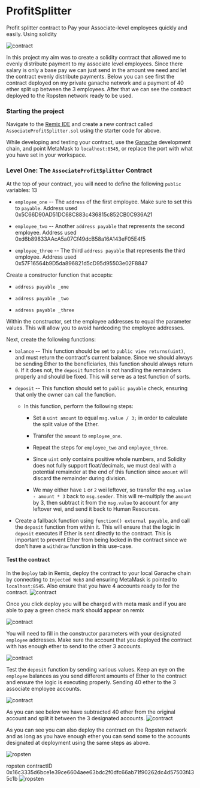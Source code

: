 # ProfitSplitter
Profit splitter contract to Pay your Associate-level employees quickly and easily. Using solidity 

![contract](Screenshots/pic.png)

In this project my aim was to create a solidity contract that allowed me to evenly distribute payment to my associate level employees. Since there salary is only a base pay we can just send in the amount we need and let the contract evenly distribute payments. Below you can see first the contract deployed on my private ganache network and a payment of 40 ether split up between the 3 employees. After that we can see the contract deployed to the Ropsten network ready to be used. 

### Starting the project

Navigate to the [Remix IDE](https://remix.ethereum.org) and create a new contract called `AssociateProfitSplitter.sol` using the starter code for above.

While developing and testing your contract, use the [Ganache](https://www.trufflesuite.com/ganache) development chain, and point MetaMask to `localhost:8545`, or replace the port with what you have set in your workspace.

### Level One: The `AssociateProfitSplitter` Contract

At the top of your contract, you will need to define the following `public` variables:
13
* `employee_one` -- The `address` of the first employee. Make sure to set this to `payable`. Address used 0x5C66D90AD51DC68C883c436815c852CB0C936A21

* `employee_two` -- Another `address payable` that represents the second employee. Address used 0xd6b89833AAcA5a07Cf49dcB58a16A143eF05E4f5

* `employee_three` -- The third `address payable` that represents the third employee. Address used 0x57F16564b9D5da896821d5cD95d95503e02F8847

Create a constructor function that accepts:

* `address payable _one`

* `address payable _two`

* `address payable _three`

Within the constructor, set the employee addresses to equal the parameter values. This will allow you to avoid hardcoding the employee addresses.

Next, create the following functions:

* `balance` -- This function should be set to `public view returns(uint)`, and must return the contract's current balance. Since we should always be sending Ether to the beneficiaries, this function should always return `0`. If it does not, the `deposit` function is not handling the remainders properly and should be fixed. This will serve as a test function of sorts.

* `deposit` -- This function should set to `public payable` check, ensuring that only the owner can call the function.

  * In this function, perform the following steps:

    * Set a `uint amount` to equal `msg.value / 3;` in order to calculate the split value of the Ether.

    * Transfer the `amount` to `employee_one`.

    * Repeat the steps for `employee_two` and `employee_three`.

    * Since `uint` only contains positive whole numbers, and Solidity does not fully support float/decimals, we must deal with a potential remainder at the end of this function since `amount` will discard the remainder during division.

    * We may either have `1` or `2` wei leftover, so transfer the `msg.value - amount * 3` back to `msg.sender`. This will re-multiply the `amount` by 3, then subtract it from the `msg.value` to account for any leftover wei, and send it back to Human Resources.

* Create a fallback function using `function() external payable`, and call the `deposit` function from within it. This will ensure that the logic in `deposit` executes if Ether is sent directly to the contract. This is important to prevent Ether from being locked in the contract since we don't have a `withdraw` function in this use-case.

#### Test the contract

In the `Deploy` tab in Remix, deploy the contract to your local Ganache chain by connecting to `Injected Web3` and ensuring MetaMask is pointed to `localhost:8545`. Also ensure that you have 4 accounts ready to for the contract.
![contract](Screenshots/gnache_acc.PNG)

Once you click deploy you will be charged with meta mask and if you are able to pay a green check mark should appear on remix

![contract](Screenshots/succ.PNG)

You will need to fill in the constructor parameters with your designated `employee` addresses. Make sure the account that you deployed the contract with has enough ether to send to the other 3 accounts.

![contract](Screenshots/deploying_contract.PNG)

Test the `deposit` function by sending various values. Keep an eye on the `employee` balances as you send different amounts of Ether to the contract and ensure the logic is executing properly. Sending 40 ether to the 3 associate employee accounts. 

![contract](Screenshots/deposit.PNG)

As you can see below we have subtracted 40 ether from the original account and split it between the 3 designated accounts. 
![contract](Screenshots/gan_ether_split.PNG)


 As you can see you can also deploy the contract on the Ropsten network and as long as you have enough ether you can send some to the accounts designated at deployment using the same steps as above.

![ropsten](Screenshots/rop_test.PNG)

ropsten contractID 0x16c3335d6bce1e39ce6604aee63bdc2f0dfc66ab71f90262dc4d57503f435c1b
![ropsten](Screenshots/rop.PNG)
